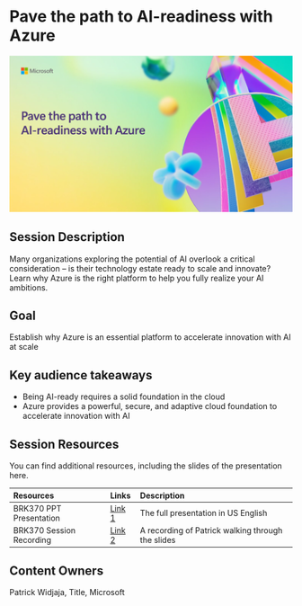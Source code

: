 # Pave the path to AI-readiness with Azure

![Session cover image with a bright "AI" text in 3D over a blue and purple abstract background.](img/BRK370%20Pave%20the%20Path.png)

## Session Description

Many organizations exploring the potential of AI overlook a critical consideration – is their technology estate ready to scale and innovate? Learn why Azure is the right platform to help you fully realize your AI ambitions.

## Goal
Establish why Azure is an essential platform to accelerate innovation with AI at scale

## Key audience takeaways
- Being AI-ready requires a solid foundation in the cloud
- Azure provides a powerful, secure, and adaptive cloud foundation to accelerate innovation with AI

## Session Resources
You can find additional resources, including the slides of the presentation here.

| Resources          | Links                             | Description        |
|:-------------------|:----------------------------------|:-------------------|
| BRK370 PPT Presentation  | [Link 1](https://aka.ms/AArx9vb) | The full presentation in US English|
| BRK370 Session Recording | [Link 2](https://aka.ms/AArvodp/) | A recording of Patrick walking through the slides |

## Content Owners
Patrick Widjaja, Title, Microsoft



